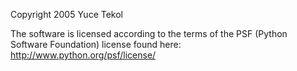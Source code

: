 Copyright 2005 Yuce Tekol

The software is licensed according to the terms of the PSF (Python Software Foundation) license found here: http://www.python.org/psf/license/